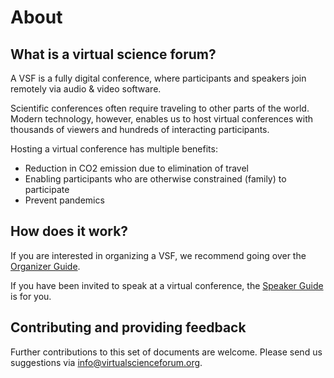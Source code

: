 # About

## What is a virtual science forum?

A VSF is a fully digital conference, where participants and speakers join remotely via audio & video software.

Scientific conferences often require traveling to other parts of the world.
Modern technology, however, enables us to host virtual conferences with thousands of viewers and
hundreds of interacting participants.

Hosting a virtual conference has multiple benefits:

* Reduction in CO2 emission due to elimination of travel
* Enabling participants who are otherwise constrained (family) to participate
* Prevent pandemics

## How does it work?

If you are interested in organizing a VSF, we recommend going over the [Organizer Guide](organizerguide.md).

If you have been invited to speak at a virtual conference, the [Speaker Guide](speakerguide.md) is for you.

## Contributing and providing feedback
Further contributions to this set of documents are welcome. Please send us suggestions via info@virtualscienceforum.org.
